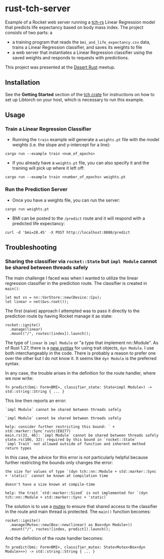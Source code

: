 # rust-tch-server

Example of a Rocket web server running a [tch-rs](https://crates.io/crates/tch) Linear Regression model that predicts life expectancy based on body mass index.  The project consists of two parts: a

- a training program that reads the `bmi_and_life_expectancy.csv` data, trains a Linear Regression classifier, and saves its weights to file
- a web server that instantiates a Linear Regression classifier using the saved weights and responds to requests with predictions.

This project was presented at the [Desert Rust](https://rust.azdevs.org/) meetup.

## Installation

See the **Getting Started** section of the [tch crate](https://crates.io/crates/tch) for instructions on how to set up Libtorch on your host, which is necessary to run this example.

## Usage

### Train a Linear Regression Classifier

- Running the `train` example will generate a `weights.pt` file with the model weights (i.e. the slope and y-intercept for a line):

```
cargo run --example train <num_of_epochs>
```

- If you already have a `weights.pt` file, you can also specify it and the training will pick up where it left off:

```
cargo run --example train <number_of_epochs> weights.pt
```

### Run the Prediction Server

- Once you have a weights file, you can run the server:

```
cargo run weights.pt
```

- BMI can be posted to the `/predict` route and it will respond with a predicted life expectancy:

```
curl -d 'bmi=28.45' -X POST http://localhost:8080/predict
```

## Troubleshooting

### Sharing the classifier via `rocket::State` but `impl Module` cannot be shared between threads safely

The main challenge I faced was when I wanted to utilize the linear regression classifier in the prediction route.  The classifier is created in `main()`:

```
let mut vs = nn::VarStore::new(Device::Cpu);
let linear = net(&vs.root());
```

The first (naive) approach I attempted was to pass it directly to the prediction route by having Rocket manage it as state:

```
rocket::ignite()
  .manage(linear)
  .mount("/", routes![index]).launch();
```

The type of `linear` is `impl Module` or "a type that implement nn::Module".  As of Rust 1.27, there is a [new syntax](https://doc.rust-lang.org/edition-guide/rust-2018/trait-system/dyn-trait-for-trait-objects.html) for using trait objects, `dyn Module`.  I use both interchangeably in the code.  There is probably a reason to prefer one over the other but I do not know it.  It seems like `dyn Module` is the preferred syntax.

In any case, the trouble arises in the definition for the route handler, where we now write:

```
fn predict(bmi: Form<BMI>, classifier_state: State<impl Module>) -> std::string::String { ... }
```

This line then reports an error:

```
`impl Module` cannot be shared between threads safely

`impl Module` cannot be shared between threads safely

help: consider further restricting this bound: ` + std::marker::Sync`rustc(E0277)
main.rs(33, 46): `impl Module` cannot be shared between threads safely
state.rs(106, 32): required by this bound in `rocket::State`
`impl Trait` not allowed outside of function and inherent method return types
```

In this case, the advice for this error is not particularly helpful because further restricting the bounds only changes the error:

```
the size for values of type `(dyn tch::nn::Module + std::marker::Sync + 'static)` cannot be known at compilation time

doesn't have a size known at compile-time

help: the trait `std::marker::Sized` is not implemented for `(dyn tch::nn::Module + std::marker::Sync + 'static)`
```

The solution is to use a [mutex](https://doc.rust-lang.org/std/sync/struct.Mutex.html) to ensure that shared access to the classifier in the route and main thread is protected.  The `main()` function becomes:

```
rocket::ignite()
  .manage(Mutex::new(Box::new(linear) as Box<dyn Module>))
  .mount("/", routes![index, predict]).launch();
```

And the definition of the route handler becomes:

```
fn predict(bmi: Form<BMI>, classifier_mutex: State<Mutex<Box<dyn Module>>>) -> std::string::String { ... }
```